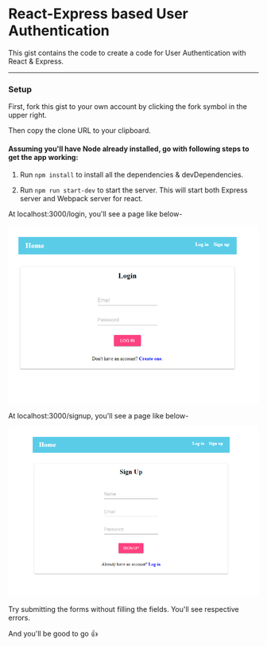 # React-Express based User Authentication

This gist contains the code to create a code for User Authentication with React & Express.

----
### Setup

First, fork this gist to your own account by clicking the fork symbol in the upper right.

Then copy the clone URL to your clipboard.

#### Assuming you'll have Node already installed, go with following steps to get the app working:

1. Run `npm install` to install all the dependencies & devDependencies.

2. Run `npm run start-dev` to start the server. This will start both Express server and Webpack server for react.

At localhost:3000/login, you'll see a page like below-

![Alt text](/public/_assets/images/login.png?raw=true "Login")

At localhost:3000/signup, you'll see a page like below-

![Alt text](/public/_assets/images/signup.png?raw=true "Sign Up")

Try submitting the forms without filling the fields. You'll see respective errors.

And you'll be good to go :thumbsup:
